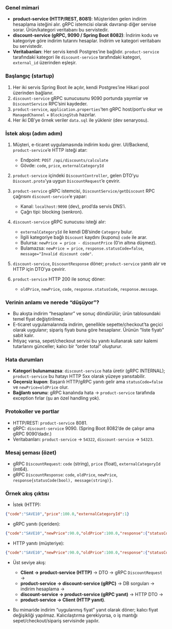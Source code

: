 ### Genel mimari
- **product-service (HTTP/REST, 8081)**: Müşteriden gelen indirim hesaplama isteğini alır. gRPC istemcisi olarak davranıp diğer servise sorar. Ürün/kategori veritabanı bu servistedir.
- **discount-service (gRPC, 9090 / Spring Boot 8082)**: İndirim kodu ve kategoriye göre indirim tutarını hesaplar. İndirim ve kategori veritabanı bu servistedir.
- **Veritabanları**: Her servis kendi Postgres’ine bağlıdır. `product-service` tarafındaki kategori ile `discount-service` tarafındaki kategori, `external_id` üzerinden eşleşir.

### Başlangıç (startup)
1) Her iki servis Spring Boot ile açılır, kendi Postgres’ine Hikari pool üzerinden bağlanır.
2) `discount-service` gRPC sunucusunu 9090 portunda yayımlar ve `DiscountService` RPC’sini kaydeder.
3) `product-service`, `application.properties`’ten gRPC host/port’u okur ve `ManagedChannel` + `BlockingStub` hazırlar.
4) Her iki DB’ye örnek veriler `data.sql` ile yüklenir (dev senaryosu).

### İstek akışı (adım adım)
1) Müşteri, e-ticaret uygulamasında indirim kodu girer. UI/Backend, `product-service`’e HTTP isteği atar:
   - Endpoint: `POST /api/discounts/calculate`
   - Gövde: `code`, `price`, `externalCategoryId`

2) `product-service` içindeki `DiscountController`, gelen DTO’yu `Discount.proto`’ya uygun `DiscountRequest`’e çevirir.

3) `product-service` gRPC istemcisi, `DiscountService/getDiscount` RPC çağrısını `discount-service`’e yapar:
   - Kanal: `localhost:9090` (dev), prod’da servis DNS’i.
   - Çağrı tipi: blocking (senkron).

4) `discount-service` gRPC sunucusu isteği alır:
   - `externalCategoryId` ile kendi DB’sinde `Category` bulur.
   - İlgili kategoriye bağlı `Discount` kaydını (kuponu) `code` ile arar.
   - Bulursa: `newPrice = price - discountPrice` (0’ın altına düşmez).
   - Bulamazsa: `newPrice = price`, `response.statusCode=false`, `message="Invalid discount code"`.

5) `discount-service`, `DiscountResponse` döner; `product-service` yanıtı alır ve HTTP için DTO’ya çevirir.

6) `product-service` HTTP 200 ile sonuç döner:
   - `oldPrice`, `newPrice`, `code`, `response.statusCode`, `response.message`.

### Verinin anlamı ve nerede “düşüyor”?
- Bu akışta indirim “hesaplanır” ve sonuç döndürülür; ürün tablosundaki temel fiyat değiştirilmez.
- E-ticaret uygulamalarında indirim, genellikle sepette/checkout’ta geçici olarak uygulanır; sipariş fiyatı buna göre hesaplanır. Ürünün “liste fiyatı” sabit kalır.
- İhtiyaç varsa, sepet/checkout servisi bu yanıtı kullanarak satır kalemi tutarlarını günceller; kalıcı bir “order total” oluşturur.

### Hata durumları
- **Kategori bulunamazsa**: `discount-service` hata üretir (gRPC INTERNAL); `product-service` bu hatayı HTTP 5xx olarak yüzeye yansıtabilir.
- **Geçersiz kupon**: Başarılı HTTP/gRPC yanıtı gelir ama `statusCode=false` ve `newPrice=oldPrice` olur.
- **Bağlantı sorunu**: gRPC kanalında hata → `product-service` tarafında exception fırlar (şu an özel handling yok).

### Protokoller ve portlar
- HTTP/REST: `product-service` 8081.
- gRPC: `discount-service` 9090. (Spring Boot 8082’de de çalışır ama gRPC 9090’dadır.)
- Veritabanları: `product-service` → `54322`, `discount-service` → `54323`.

### Mesaj şeması (özet)
- gRPC `DiscountRequest`: `code` (string), `price` (float), `externalCategoryId` (int64).
- gRPC `DiscountResponse`: `code`, `oldPrice`, `newPrice`, `response{statusCode(bool), message(string)}`.

### Örnek akış çıktısı
- İstek (HTTP):
```json
{"code":"SAVE10","price":100.0,"externalCategoryId":1}
```
- gRPC yanıtı (içeriden):
```json
{"code":"SAVE10","newPrice":90.0,"oldPrice":100.0,"response":{"statusCode":true,"message":"Discount applied successfully"}}
```
- HTTP yanıtı (müşteriye):
```json
{"code":"SAVE10","newPrice":90.0,"oldPrice":100.0,"response":{"statusCode":true,"message":"Discount applied successfully"}}
```

- Üst seviye akış:
  - **Client → product-service (HTTP)** → DTO → gRPC `DiscountRequest` →
  - **product-service → discount-service (gRPC)** → DB sorguları → indirim hesaplama →
  - **discount-service → product-service (gRPC yanıt)** → HTTP DTO →
  - **product-service → Client (HTTP yanıt)**.

- Bu mimaride indirim “uygulanmış fiyat” yanıt olarak döner; kalıcı fiyat değişikliği yapılmaz. Kalıcılaştırma gerekiyorsa, o iş mantığı sepet/checkout/sipariş servisinde yapılır.
